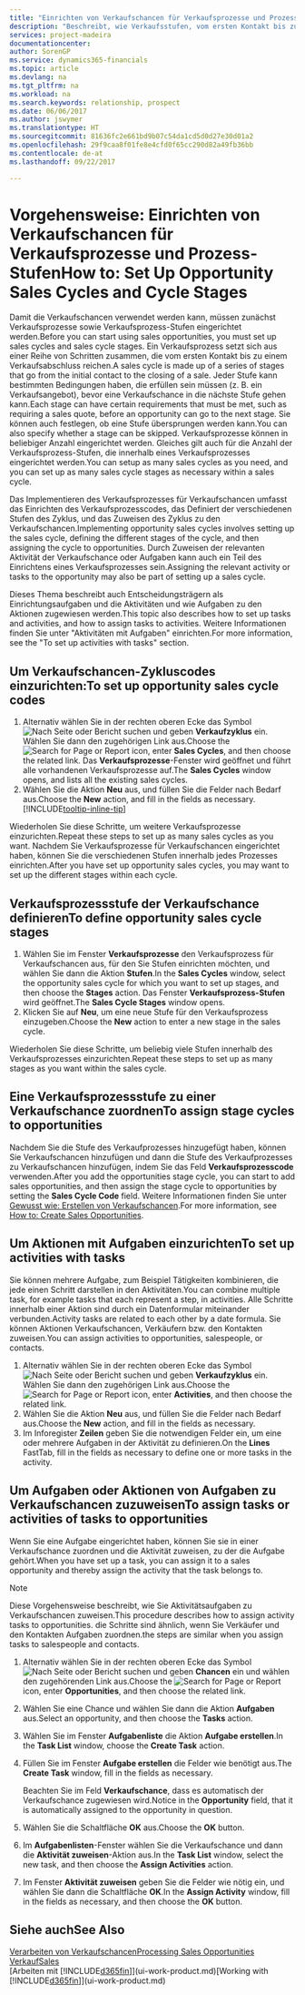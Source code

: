 ```yaml
---
title: "Einrichten von Verkaufschancen für Verkaufsprozesse und Prozess-Stufen| Microsoft Docs"
description: "Beschreibt, wie Verkaufsstufen, vom ersten Kontakt bis zum Schließen definiert, einen Verkaufsprozess erstellt und diesen zu Verkaufschancen in den Finanzverhältnissen zuweist."
services: project-madeira
documentationcenter: 
author: SorenGP
ms.service: dynamics365-financials
ms.topic: article
ms.devlang: na
ms.tgt_pltfrm: na
ms.workload: na
ms.search.keywords: relationship, prospect
ms.date: 06/06/2017
ms.author: jswymer
ms.translationtype: HT
ms.sourcegitcommit: 81636fc2e661bd9b07c54da1cd5d0d27e30d01a2
ms.openlocfilehash: 29f9caa8f01fe8e4cfd0f65cc290d82a49fb36bb
ms.contentlocale: de-at
ms.lasthandoff: 09/22/2017

---
```

# <a name="how-to-set-up-opportunity-sales-cycles-and-cycle-stages"></a><span data-ttu-id="ffb1d-103">Vorgehensweise: Einrichten von Verkaufschancen für Verkaufsprozesse und Prozess-Stufen</span><span class="sxs-lookup"><span data-stu-id="ffb1d-103">How to: Set Up Opportunity Sales Cycles and Cycle Stages</span></span>
<span data-ttu-id="ffb1d-104">Damit die Verkaufschancen verwendet werden kann, müssen zunächst Verkaufsprozesse sowie Verkaufsprozess-Stufen eingerichtet werden.</span><span class="sxs-lookup"><span data-stu-id="ffb1d-104">Before you can start using sales opportunities, you must set up sales cycles and sales cycle stages.</span></span> <span data-ttu-id="ffb1d-105">Ein Verkaufsprozess setzt sich aus einer Reihe von Schritten zusammen, die vom ersten Kontakt bis zu einem Verkaufsabschluss reichen.</span><span class="sxs-lookup"><span data-stu-id="ffb1d-105">A sales cycle is made up of a series of stages that go from the initial contact to the closing of a sale.</span></span> <span data-ttu-id="ffb1d-106">Jeder Stufe kann bestimmten Bedingungen haben, die erfüllen sein müssen (z. B. ein Verkaufsangebot), bevor eine Verkaufschance in die nächste Stufe gehen kann.</span><span class="sxs-lookup"><span data-stu-id="ffb1d-106">Each stage can have certain requirements that must be met, such as requiring a sales quote, before an opportunity can go to the next stage.</span></span> <span data-ttu-id="ffb1d-107">Sie können auch festlegen, ob eine Stufe übersprungen werden kann.</span><span class="sxs-lookup"><span data-stu-id="ffb1d-107">You can also specify whether a stage can be skipped.</span></span> <span data-ttu-id="ffb1d-108">Verkaufsprozesse können in beliebiger Anzahl eingerichtet werden. Gleiches gilt auch für die Anzahl der Verkaufsprozess-Stufen, die innerhalb eines Verkaufsprozesses eingerichtet werden.</span><span class="sxs-lookup"><span data-stu-id="ffb1d-108">You can setup as many sales cycles as you need, and you can set up as many sales cycle stages as necessary within a sales cycle.</span></span>

<span data-ttu-id="ffb1d-109">Das Implementieren des Verkaufsprozesses für Verkaufschancen umfasst das Einrichten des Verkaufsprozesscodes, das Definiert der verschiedenen Stufen des Zyklus, und das Zuweisen des Zyklus zu den Verkaufschancen.</span><span class="sxs-lookup"><span data-stu-id="ffb1d-109">Implementing opportunity sales cycles involves setting up the sales cycle, defining the different stages of the cycle, and then assigning the cycle to opportunities.</span></span> <span data-ttu-id="ffb1d-110">Durch Zuweisen der relevanten Aktivität der Verkaufschance oder Aufgaben kann auch ein Teil des Einrichtens eines Verkaufsprozesses sein.</span><span class="sxs-lookup"><span data-stu-id="ffb1d-110">Assigning the relevant activity or tasks to the opportunity may also be part of setting up a sales cycle.</span></span>

<span data-ttu-id="ffb1d-111">Dieses Thema beschreibt auch Entscheidungsträgern als Einrichtungsaufgaben und die Aktivitäten und wie Aufgaben zu den Aktionen zugewiesen werden.</span><span class="sxs-lookup"><span data-stu-id="ffb1d-111">This topic also describes how to set up tasks and activities, and how to assign tasks to activities.</span></span> <span data-ttu-id="ffb1d-112">Weitere Informationen finden Sie unter "Aktivitäten mit Aufgaben" einrichten.</span><span class="sxs-lookup"><span data-stu-id="ffb1d-112">For more information, see the "To set up activities with tasks" section.</span></span>

## <a name="to-set-up-opportunity-sales-cycle-codes"></a><span data-ttu-id="ffb1d-113">Um Verkaufschancen-Zykluscodes einzurichten:</span><span class="sxs-lookup"><span data-stu-id="ffb1d-113">To set up opportunity sales cycle codes</span></span>
1. <span data-ttu-id="ffb1d-114">Alternativ wählen Sie in der rechten oberen Ecke das Symbol ![Nach Seite oder Bericht suchen](media/ui-search/search_small.png "Nach Seite oder Bericht suchen") und geben **Verkaufzyklus** ein. Wählen Sie dann den zugehörigen Link aus.</span><span class="sxs-lookup"><span data-stu-id="ffb1d-114">Choose the ![Search for Page or Report](media/ui-search/search_small.png "Search for Page or Report icon") icon, enter **Sales Cycles**, and then choose the related link.</span></span> <span data-ttu-id="ffb1d-115">Das **Verkaufsprozesse**-Fenster wird geöffnet und führt alle vorhandenen Verkaufsprozesse auf.</span><span class="sxs-lookup"><span data-stu-id="ffb1d-115">The **Sales Cycles** window opens, and lists all the existing sales cycles.</span></span>
2. <span data-ttu-id="ffb1d-116">Wählen Sie die Aktion **Neu** aus, und füllen Sie die Felder nach Bedarf aus.</span><span class="sxs-lookup"><span data-stu-id="ffb1d-116">Choose the **New** action, and fill in the fields as necessary.</span></span> [!INCLUDE[tooltip-inline-tip](includes/tooltip-inline-tip_md.md)]

<span data-ttu-id="ffb1d-117">Wiederholen Sie diese Schritte, um weitere Verkaufsprozesse einzurichten.</span><span class="sxs-lookup"><span data-stu-id="ffb1d-117">Repeat these steps to set up as many sales cycles as you want.</span></span> <span data-ttu-id="ffb1d-118">Nachdem Sie Verkaufsprozesse für Verkaufschancen eingerichtet haben, können Sie die verschiedenen Stufen innerhalb jedes Prozesses einrichten.</span><span class="sxs-lookup"><span data-stu-id="ffb1d-118">After you have set up opportunity sales cycles, you may want to set up the different stages within each cycle.</span></span>

## <a name="to-define-opportunity-sales-cycle-stages"></a><span data-ttu-id="ffb1d-119">Verkaufsprozessstufe der Verkaufschance definieren</span><span class="sxs-lookup"><span data-stu-id="ffb1d-119">To define opportunity sales cycle stages</span></span>
1. <span data-ttu-id="ffb1d-120">Wählen Sie im Fenster **Verkaufsprozesse** den Verkaufsprozess für Verkaufschancen aus, für den Sie Stufen einrichten möchten, und wählen Sie dann die Aktion **Stufen**.</span><span class="sxs-lookup"><span data-stu-id="ffb1d-120">In the **Sales Cycles** window, select the opportunity sales cycle for which you want to set up stages, and then choose the **Stages** action.</span></span> <span data-ttu-id="ffb1d-121">Das Fenster **Verkaufsprozess-Stufen** wird geöffnet.</span><span class="sxs-lookup"><span data-stu-id="ffb1d-121">The **Sales Cycle Stages** window opens.</span></span>
2. <span data-ttu-id="ffb1d-122">Klicken Sie auf **Neu**, um eine neue Stufe für den Verkaufsprozess einzugeben.</span><span class="sxs-lookup"><span data-stu-id="ffb1d-122">Choose the **New** action to enter a new stage in the sales cycle.</span></span>

<span data-ttu-id="ffb1d-123">Wiederholen Sie diese Schritte, um beliebig viele Stufen innerhalb des Verkaufsprozesses einzurichten.</span><span class="sxs-lookup"><span data-stu-id="ffb1d-123">Repeat these steps to set up as many stages as you want within the sales cycle.</span></span>

## <a name="to-assign-stage-cycles-to-opportunities"></a><span data-ttu-id="ffb1d-124">Eine Verkaufsprozessstufe zu einer Verkaufschance zuordnen</span><span class="sxs-lookup"><span data-stu-id="ffb1d-124">To assign stage cycles to opportunities</span></span>
<span data-ttu-id="ffb1d-125">Nachdem Sie die Stufe des Verkaufprozesses hinzugefügt haben, können Sie Verkaufschancen hinzufügen und dann die Stufe des Verkaufprozesses zu Verkaufschancen hinzufügen, indem Sie das Feld **Verkaufsprozesscode** verwenden.</span><span class="sxs-lookup"><span data-stu-id="ffb1d-125">After you add the opportunities stage cycle, you can start to add sales opportunities, and then assign the stage cycle to opportunities by setting the **Sales Cycle Code** field.</span></span> <span data-ttu-id="ffb1d-126">Weitere Informationen finden Sie unter [Gewusst wie: Erstellen von Verkaufschancen](marketing-how-create-opportunities.md).</span><span class="sxs-lookup"><span data-stu-id="ffb1d-126">For more information, see [How to: Create Sales Opportunities](marketing-how-create-opportunities.md).</span></span>

## <a name="to-set-up-activities-with-tasks"></a><span data-ttu-id="ffb1d-127">Um Aktionen mit Aufgaben einzurichten</span><span class="sxs-lookup"><span data-stu-id="ffb1d-127">To set up activities with tasks</span></span>
<span data-ttu-id="ffb1d-128">Sie können mehrere Aufgabe, zum Beispiel Tätigkeiten kombinieren, die jede einen Schritt darstellen in den Aktivitäten.</span><span class="sxs-lookup"><span data-stu-id="ffb1d-128">You can combine multiple task, for example tasks that each represent a step, in activities.</span></span> <span data-ttu-id="ffb1d-129">Alle Schritte innerhalb einer Aktion sind durch ein Datenformular miteinander verbunden.</span><span class="sxs-lookup"><span data-stu-id="ffb1d-129">Activity tasks are related to each other by a date formula.</span></span> <span data-ttu-id="ffb1d-130">Sie können Aktionen Verkaufschancen, Verkäufern bzw. den Kontakten zuweisen.</span><span class="sxs-lookup"><span data-stu-id="ffb1d-130">You can assign activities to opportunities, salespeople, or contacts.</span></span>

1. <span data-ttu-id="ffb1d-131">Alternativ wählen Sie in der rechten oberen Ecke das Symbol ![Nach Seite oder Bericht suchen](media/ui-search/search_small.png "Nach Seite oder Bericht suchen") und geben **Verkaufzyklus** ein. Wählen Sie dann den zugehörigen Link aus.</span><span class="sxs-lookup"><span data-stu-id="ffb1d-131">Choose the ![Search for Page or Report](media/ui-search/search_small.png "Search for Page or Report icon") icon, enter **Activities**, and then choose the related link.</span></span>
2. <span data-ttu-id="ffb1d-132">Wählen Sie die Aktion **Neu** aus, und füllen Sie die Felder nach Bedarf aus.</span><span class="sxs-lookup"><span data-stu-id="ffb1d-132">Choose the **New** action, and fill in the fields as necessary.</span></span>
3. <span data-ttu-id="ffb1d-133">Im Inforegister **Zeilen** geben Sie die notwendigen Felder ein, um eine oder mehrere Aufgaben in der Aktivität zu definieren.</span><span class="sxs-lookup"><span data-stu-id="ffb1d-133">On the **Lines** FastTab, fill in the fields as necessary to define one or more tasks in the activity.</span></span>

## <a name="to-assign-tasks-or-activities-of-tasks-to-opportunities"></a><span data-ttu-id="ffb1d-134">Um Aufgaben oder Aktionen von Aufgaben zu Verkaufschancen zuzuweisen</span><span class="sxs-lookup"><span data-stu-id="ffb1d-134">To assign tasks or activities of tasks to opportunities</span></span>
<span data-ttu-id="ffb1d-135">Wenn Sie eine Aufgabe eingerichtet haben, können Sie sie in einer Verkaufschance zuordnen und die Aktivität zuweisen, zu der die Aufgabe gehört.</span><span class="sxs-lookup"><span data-stu-id="ffb1d-135">When you have set up a task, you can assign it to a sales opportunity and thereby assign the activity that the task belongs to.</span></span>

> [!NOTE]  
>   <span data-ttu-id="ffb1d-136">Diese Vorgehensweise beschreibt, wie Sie Aktivitätsaufgaben zu Verkaufschancen zuweisen.</span><span class="sxs-lookup"><span data-stu-id="ffb1d-136">This procedure describes how to assign activity tasks to opportunities.</span></span> <span data-ttu-id="ffb1d-137">die Schritte sind ähnlich, wenn Sie Verkäufer und den Kontakten Aufgaben zuordnen.</span><span class="sxs-lookup"><span data-stu-id="ffb1d-137">the steps are similar when you assign tasks to salespeople and contacts.</span></span>

1. <span data-ttu-id="ffb1d-138">Alternativ wählen Sie in der rechten oberen Ecke das Symbol ![Nach Seite oder Bericht suchen](media/ui-search/search_small.png "Nach Seite oder Bericht suchen") und geben **Chancen** ein und wählen den zugehörenden Link aus.</span><span class="sxs-lookup"><span data-stu-id="ffb1d-138">Choose the ![Search for Page or Report](media/ui-search/search_small.png "Search for Page or Report icon") icon, enter **Opportunities**, and then choose the related link.</span></span>
2. <span data-ttu-id="ffb1d-139">Wählen Sie eine Chance und wählen Sie dann die Aktion **Aufgaben** aus.</span><span class="sxs-lookup"><span data-stu-id="ffb1d-139">Select an opportunity, and then choose the **Tasks** action.</span></span>
3. <span data-ttu-id="ffb1d-140">Wählen Sie im Fenster **Aufgabenliste** die Aktion **Aufgabe erstellen**.</span><span class="sxs-lookup"><span data-stu-id="ffb1d-140">In the **Task List** window, choose the **Create Task** action.</span></span>
4.  <span data-ttu-id="ffb1d-141">Füllen Sie im Fenster **Aufgabe erstellen** die Felder wie benötigt aus.</span><span class="sxs-lookup"><span data-stu-id="ffb1d-141">The **Create Task** window, fill in the fields as necessary.</span></span>

    <span data-ttu-id="ffb1d-142">Beachten Sie im Feld **Verkaufschance**, dass es automatisch der Verkaufschance zugewiesen wird.</span><span class="sxs-lookup"><span data-stu-id="ffb1d-142">Notice in the **Opportunity** field, that it is automatically assigned to the opportunity in question.</span></span>
5. <span data-ttu-id="ffb1d-143">Wählen Sie die Schaltfläche **OK** aus.</span><span class="sxs-lookup"><span data-stu-id="ffb1d-143">Choose the **OK** button.</span></span>
6. <span data-ttu-id="ffb1d-144">Im **Aufgabenlisten**-Fenster wählen Sie die Verkaufschance und dann die **Aktivität zuweisen**-Aktion aus.</span><span class="sxs-lookup"><span data-stu-id="ffb1d-144">In the **Task List** window, select the new task, and then choose the **Assign Activities** action.</span></span>
7. <span data-ttu-id="ffb1d-145">Im Fenster **Aktivität zuweisen** geben Sie die Felder wie nötig ein, und wählen Sie dann die Schaltfläche **OK**.</span><span class="sxs-lookup"><span data-stu-id="ffb1d-145">In the **Assign Activity** window, fill in the fields as necessary, and then choose the **OK** button.</span></span>

## <a name="see-also"></a><span data-ttu-id="ffb1d-146">Siehe auch</span><span class="sxs-lookup"><span data-stu-id="ffb1d-146">See Also</span></span>
[<span data-ttu-id="ffb1d-147">Verarbeiten von Verkaufschancen</span><span class="sxs-lookup"><span data-stu-id="ffb1d-147">Processing Sales Opportunities</span></span>](marketing-processing-sales-opportunities.md)  
[<span data-ttu-id="ffb1d-148">Verkauf</span><span class="sxs-lookup"><span data-stu-id="ffb1d-148">Sales</span></span>](sales-manage-sales.md)  
<span data-ttu-id="ffb1d-149">[Arbeiten mit [!INCLUDE[d365fin](includes/d365fin_md.md)]](ui-work-product.md)</span><span class="sxs-lookup"><span data-stu-id="ffb1d-149">[Working with [!INCLUDE[d365fin](includes/d365fin_md.md)]](ui-work-product.md)</span></span>


